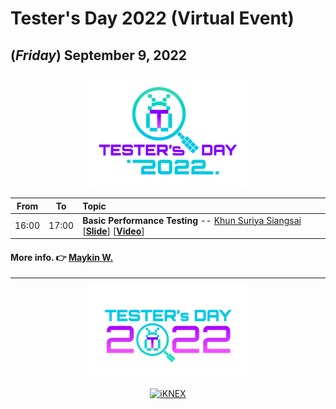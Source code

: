 # Tester's Day 2022 (Virtual Event)

## **(*Friday*) September 9, 2022**

<p align="center">
    <a href="/Asset/2022/Logo/PNG/Tester_s-Day-logo-01.png"><img src="/Asset/2022/Logo/PNG/Tester_s-Day-logo-01.png" width="50%" title="Tester's Day 2022 (#VirtualEvent)"></a>
</p>

| From    |    To    |  Topic                                                |
|:-------:|:--------:|:------------------------------------------------------|
| 16:00   |  17:00   | <b>Basic Performance Testing</b> -- [Khun Suriya Siangsai](https://www.facebook.com/lovery.yous) [<b>[Slide](Asset/2022/basic_performance_testing.pdf)</b>] [<b>[Video](#)</b>] |

#### More info. 👉 [Maykin W.](https://line.me/R/ti/p/%40maykin)

---

<p align="center">
    <a href="/Asset/2022/Logo/PNG/Tester_s-Day-logo-02.png"><img src="/Asset/2022/Logo/PNG/Tester_s-Day-logo-02.png" width="50%" title="Tester's Day 2022 (#VirtualEvent)"></a>
</p>

<p align="center">
    <a href="https://iknex.or.th" target="blank"><img src="https://iknexth.github.io/assets/images/logo.png" width="80%" title="iKNEX"></a>
</p>